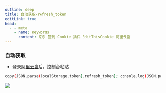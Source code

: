 ```yaml
---
outline: deep
title: 自动获取-refresh_token
editLink: true
head:
  - - meta
    - name: keywords
      content: 京东 签到 Cookie 插件 EditThisCookie 阿里云盘
---
```


### 自动获取

- 登录[阿里云盘](https://www.aliyundrive.com/drive/)后，控制台粘贴

```sh
copy(JSON.parse(localStorage.token).refresh_token); console.log(JSON.parse(localStorage.token).refresh_token);
```

![](https://github.com/mrabit/aliyundriveDailyCheck/raw/master/assets/refresh_token_1.png)

